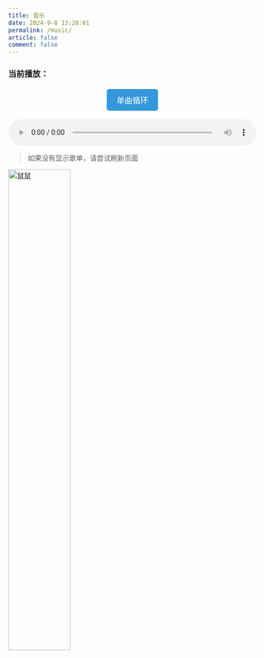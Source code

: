 ```yaml
---
title: 音乐
date: 2024-9-8 13:28:01
permalink: /music/
article: false
comment: false
---
```


<style>
.mp3-list {
    padding: 0;
    margin: 0;
    color: #000;
}

.mp3-list li {
    display: flex;
    align-items: center;
    padding: 10px;
    margin-bottom: 10px;
    background-color: #ffffff; 
    border: 1px solid #ddd; /* Border color */
    border-radius: 5px; /* Border radius */
    cursor: pointer; /* Cursor pointer */
    transition: background-color 0.3s ease, box-shadow 0.3s ease, transform 0.3s ease; /* Transition effects */
}

.mp3-list li:hover {
    background-color: #f0f0f0;
    box-shadow: 0 4px 8px rgba(0, 0, 0, 0.2); 
    transform: translateY(-2px); 
}

#audioPlayer{
    width: 100%;
}

.control-btns {
    display: flex;
    justify-content: center;
    gap: 20px;
    margin-top: 20px;
}

.control-btn {
    padding: 10px 20px;
    background-color: #3498db;
    color: white;
    border: none;
    border-radius: 5px;
    cursor: pointer;
    font-size: 16px;
    transition: background-color 0.3s;
}

.control-btn:hover {
    background-color: #2980b9;
}

.control-btn.active {
    background-color: #e74c3c;
}
</style>
<h3 id="currentTrack">当前播放：</h3>
<div class="control-btns">
    <button class="control-btn" id="singleLoopBtn">单曲循环</button>
</div>
<br>
<audio id="audioPlayer" controls>
    <source id="audioSource" src="" type="audio/mp3">
</audio>
<ul class="mp3-list"></ul>

> 如果没有显示歌单，请尝试刷新页面

<img src="https://the0n3.top/medias/zz-meme/mouse.jpg" alt="鼠鼠" style="width:50%;">
